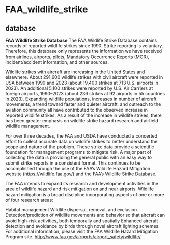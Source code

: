 # FAA_wildlife_strike

## database

**FAA Wildlife Strike Database**
The FAA Wildlife Strike Database contains records of reported wildlife strikes since 1990. Strike reporting is voluntary. Therefore, this database only represents the information we have received from airlines, airports, pilots, Mandatory Occurrence Reports (MOR), incident/accident information, and other sources.


Wildlife strikes with aircraft are increasing in the United States and elsewhere. About 291,600 wildlife strikes with civil aircraft were reported in USA between 1990 and 2023 (about 19,400 strikes at 713 U.S. airports in 2023). An additional 5,100 strikes were reported by U.S. Air Carriers at foreign airports, 1990–2023 (about 236 strikes at 92 airports in 55 countries in 2023). Expanding wildlife populations, increases in number of aircraft movements, a trend toward faster and quieter aircraft, and outreach to the aviation community all have contributed to the observed increase in reported wildlife strikes. As a result of the increase in wildlife strikes, there has been greater emphasis on wildlife strike hazard research and airfield wildlife management.

For over three decades, the FAA and USDA have conducted a concerted effort to collect accurate data on wildlife strikes to better understand the scope and nature of the problem. These strike data provide a scientific foundation for management programs to mitigate risk. A major part of collecting the data is providing the general public with an easy way to submit strike reports in a consistent format. This continues to be accomplished through the use of the FAA’s Wildlife Hazard Mitigation website (https://wildlife.faa.gov/) and the FAA’s Wildlife Strike Database.

The FAA intends to expand its research and development activities in the area of wildlife hazard and risk mitigation on and near airports. Wildlife hazard mitigation is a broad discipline incorporating aspects of one or more of four research areas:

Habitat management
Wildlife dispersal, removal, and exclusion
Detection/prediction of wildlife movements and behavior so that aircraft can avoid high-risk activities, both temporally and spatially
Enhanced aircraft detection and avoidance by birds through novel aircraft lighting schemes.
For additional information, please visit the FAA Wildlife Hazard Mitigation Program site.
http://www.faa.gov/airports/airport_safety/wildlife/
